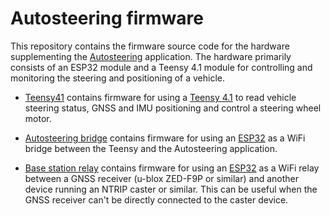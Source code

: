 # Autosteering firmware

This repository contains the firmware source code for the hardware
supplementing the [Autosteering](https://github.com/Dudlileif/autosteering) application. The hardware primarily consists of an ESP32 module and a Teensy 4.1 module for controlling and monitoring the steering and positioning of a vehicle.

- [Teensy41](teensy/) contains firmware for using a [Teensy 4.1](https://www.pjrc.com/store/teensy41.html) to read vehicle steering status, GNSS and IMU positioning and control a steering wheel motor.

- [Autosteering bridge](esp32/autosteering_bridge/) contains firmware for using an [ESP32](https://docs.espressif.com/projects/esp-idf/en/stable/esp32/hw-reference/esp32/get-started-devkitc.html) as a WiFi bridge between the Teensy and the Autosteering application.

- [Base station relay](esp32/base_station_relay/) contains firmware for using an [ESP32](https://docs.espressif.com/projects/esp-idf/en/stable/esp32/hw-reference/esp32/get-started-devkitc.html) as a WiFi relay between a GNSS receiver (u-blox ZED-F9P or similar) and another device running an NTRIP caster or similar. This can be useful when the GNSS receiver can't be directly connected to the caster device.

